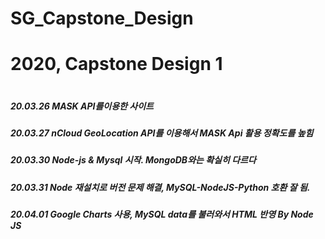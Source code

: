 # SG_Capstone_Design
<h1>2020, Capstone Design 1<h1>

<h5>20.03.26 MASK API를이용한 사이트</h5>
<h5>20.03.27 nCloud GeoLocation API를 이용해서 MASK Api 활용 정확도를 높힘</h5>
<h5>20.03.30 Node-js & Mysql 시작. MongoDB와는 확실히 다르다</h5>
<h5>20.03.31 Node 재설치로 버전 문제 해결, MySQL-NodeJS-Python 호환 잘 됨. </h5>
<h5> 20.04.01 Google Charts 사용, MySQL data를 불러와서 HTML 반영 By Node JS<h5>
